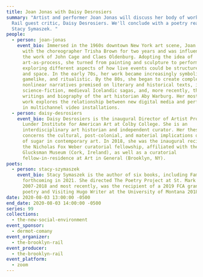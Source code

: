 ```yaml
---
title: Joan Jonas with Daisy Desrosiers
summary: "Artist and performer Joan Jonas will discuss her body of work with
  Rail guest critic, Daisy Desrosiers. We'll conclude with a poetry reading from
  Stacy Symaszek. "
people:
  - person: joan-jonas
    event_bio: Immersed in the 1960s downtown New York art scene, Joan Jonas studied
      with the choreographer Trisha Brown for two years and was influenced by
      the work of John Cage and Claes Oldenburg. Adopting the idea of
      art-as-process, she turned from painting and sculpture to performance art,
      exploring different aspects of how live events could be structured in time
      and space. In the early 70s, her work became increasingly symbolic,
      gamelike, and ritualistic. By the 80s, she began to create complex,
      nonlinear narratives premised on literary and historical texts, including
      science-fiction, medieval Icelandic sagas, and, more recently, the
      writings and biography of the art historian Aby Warburg. Her most recent
      work explores the relationship between new digital media and performance
      in multichannel video installations.
  - person: daisy-desrosiers
    event_bio: Daisy Desrosiers is the inaugural Director of Artist Programs at the
      Lunder Institute for American Art at Colby College. She is an
      interdisciplinary art historian and independent curator. Her thesis
      concerns the cultural, post-colonial, and material implications of the use
      of sugar in contemporary art. In 2018, she was the inaugural recipient of
      the Nicholas Fox Weber curatorial fellowship, affiliated with the
      Glucksman Museum (Cork, Ireland), as well as a curatorial
      fellow-in-residence at Art in General (Brooklyn, NY).
poets:
  - person: stacy-szymaszek
    event_bio: Stacy Symaszek is the author of six books, including Famous Hermits,
      forthcoming in 2021. She directed The Poetry Project at St. Mark's from
      2007-2018 and most recently, was the recipient of a 2019 FCA grant in
      poetry and Visiting Hugo Writer at the University of Montana 2018-19.
date: 2020-08-03 13:00:00 -0500
end_date: 2020-08-03 14:00:00 -0500
series: 99
collections:
  - the-new-social-environment
event_sponsor:
  - dermot-comany
event_organizer:
  - the-brooklyn-rail
event_producer:
  - the-brooklyn-rail
event_platform:
  - zoom
---
```

